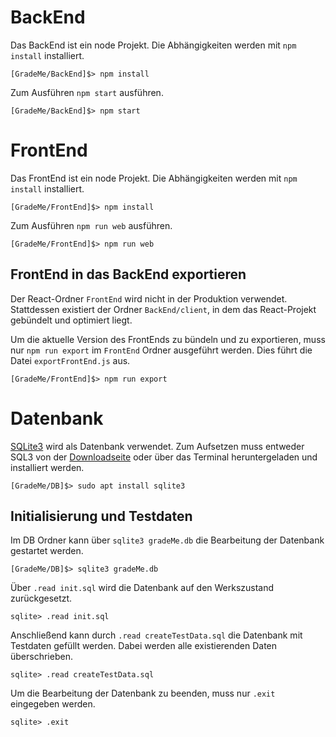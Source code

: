 # BackEnd
Das BackEnd ist ein node Projekt. Die Abhängigkeiten werden mit `npm install` installiert.

```shell
[GradeMe/BackEnd]$> npm install
```

Zum Ausführen `npm start` ausführen.

```shell
[GradeMe/BackEnd]$> npm start
```

# FrontEnd
Das FrontEnd ist ein node Projekt. Die Abhängigkeiten werden mit `npm install` installiert.

```shell
[GradeMe/FrontEnd]$> npm install
```

Zum Ausführen `npm run web` ausführen.

```shell
[GradeMe/FrontEnd]$> npm run web
```

## FrontEnd in das BackEnd exportieren
Der React-Ordner `FrontEnd` wird nicht in der Produktion verwendet. Stattdessen existiert der Ordner `BackEnd/client`, in dem das React-Projekt gebündelt und optimiert liegt.

Um die aktuelle Version des FrontEnds zu bündeln und zu exportieren, muss nur `npm run export` im `FrontEnd` Ordner ausgeführt werden. Dies führt die Datei `exportFrontEnd.js` aus.

```shell
[GradeMe/FrontEnd]$> npm run export
```

# Datenbank
[SQLite3](https://sqlite.org/index.html) wird als Datenbank verwendet. Zum Aufsetzen muss entweder SQL3 von der [Downloadseite](https://sqlite.org/download.html) oder über das Terminal heruntergeladen und installiert werden.
```shell
[GradeMe/DB]$> sudo apt install sqlite3
```

## Initialisierung und Testdaten
Im DB Ordner kann über `sqlite3 gradeMe.db` die Bearbeitung der Datenbank gestartet werden.
```shell
[GradeMe/DB]$> sqlite3 gradeMe.db
```

Über `.read init.sql` wird die Datenbank auf den Werkszustand zurückgesetzt.
```shell
sqlite> .read init.sql
```

Anschließend kann durch `.read createTestData.sql` die Datenbank mit Testdaten gefüllt werden. Dabei werden alle existierenden Daten überschrieben.
```shell
sqlite> .read createTestData.sql
```

Um die Bearbeitung der Datenbank zu beenden, muss nur `.exit` eingegeben werden.
```shell
sqlite> .exit
```
